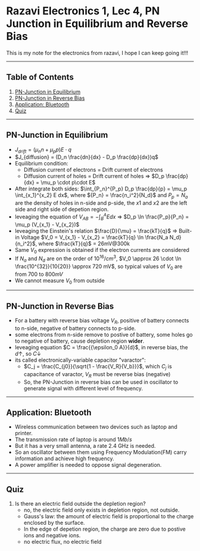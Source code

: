 # Razavi Electronics 1, Lec 4, PN Junction in Equilibrium and Reverse Bias

This is my note for the electronics from razavi, I hope I can keep going it!!!

---

## Table of Contents

1. [PN-Junction in Equilibrium](#pn-junction-in-equilibrium)
2. [PN-Junction in Reverse Bias](#pn-junction-in-reverse-bias)
3. [Application: Bluetooth](#application-bluetooth)
4. [Quiz](#quiz)

---
## PN-Junction in Equilibrium
+ $J_{drift} = (\mu_n n + \mu_p p)E \cdot q$
+ $J_{diffusion} = (D_n \frac{dn}{dx} - D_p \frac{dp}{dx})q$ 
+ Equilibrium condition:
    + Diffusion current of electrons = Drift current of electrons
    + Diffusion current of holes = Drift current of holes => $D_p \frac{dp}{dx} = \mu_p \cdot p\cdot E$
+ After integrate both sides:
$\int_{P_n}^{P_p} D_p \frac{dp}{p} = \mu_p \int_{x_1}^{x_2} E dx$, where ${P_n} = \frac{n_i^2}{N_d}$ and ${P_p = N_a}$ are the density of holes in n-side and p-side, the $x1$ and $x2$ are the left side and right side of depetion region.
+ leveaging the equation of $V_{AB} = -\int_{B}^{A} E  dx$ => $D_p \ln \frac{P_p}{P_n} = \mu_p (V_{x_1} - V_{x_2})$
+ leveaging the Einstein's relation $\frac{D}{\mu} = \frac{kT}{q}$ => Built-in Voltage $V_0 = V_{x_1} - V_{x_2} = \frac{kT}{q} \ln \frac{N_a N_d}{n_i^2}$, where $\frac{kT}{q}$ = 26mV@300k
+ Same $V_0$ expression is obtained if the electron currents are considered
+ If $N_a$ and $N_d$ are on the order of $10^{16}/cm^3$, $V_0 \approx 26 \cdot \ln \frac{10^{32}}{10{20}} \approx 720 mV$, so typical values of $V_0$ are from $700$ to $800 mV$
+ We cannot measure $V_0$ from outside
    
--- 
## PN-Junction in Reverse Bias
+ For a battery with reverse bias voltage $V_R$, positive of battery connects to n-side,
negative of battery connects to p-side.
+ some electrons from n-side remove to postive of battery, some holes go to negative of battery, cause depletion region **wider**.
+ leveaging equation $C = \frac{{\epsilon_0 A}}{d}$, in reverse bias, the $d\uparrow$, so $C\downarrow$
+ its called electronically-variable capacitor "varactor":
    + $C_j = \frac{C_{j0}}{\sqrt{1 - \frac{V_R}{V_b}}}$, which $C_j$ is capacitance of varactor, $V_R$ must be reverse bias (negative)
    + So, the PN-Junction in reverse bias can be used in oscillator to generate signal with different level of  frequency.


---
## Application: Bluetooth
+ Wireless communication between two devices such as laptop and printer.
+ The transmission rate of laptop is around $1 Mb/s$
+ But it has a very small antenna, a rate $2.4$ GHz is needed.
+ So an oscillator between them using Frequency Modulation(FM) carry information and achieve high frequency.
+ A power amplifier is needed to oppose signal degeneration.

--- 
## Quiz
1. Is there an electric field outside the depletion region?
    + no, the electric field only exists in depletion region, not outside.
    + Gauss's law: the amount of electric field is proportional to the charge enclosed by the surface.
    + In the edge of depetion region, the charge are zero due to postive ions and negative ions.
    + no electric flux, no electric field

